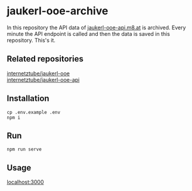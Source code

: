 # jaukerl-ooe-archive

In this repository the API data of [jaukerl-ooe-api.m8.at](https://jaukerl-ooe-api.m8.at) is archived.
Every minute the API endpoint is called and then the data is saved in this repository. 
This's it.

## Related repositories
[internetztube/jaukerl-ooe](https://github.com/internetztube/jaukerl-ooe)  
[internetztube/jaukerl-ooe-api](https://github.com/internetztube/jaukerl-ooe-api)  

## Installation
```
cp .env.example .env
npm i
```

## Run
```
npm run serve
```

## Usage

[localhost:3000](http://localhost:3000/)
